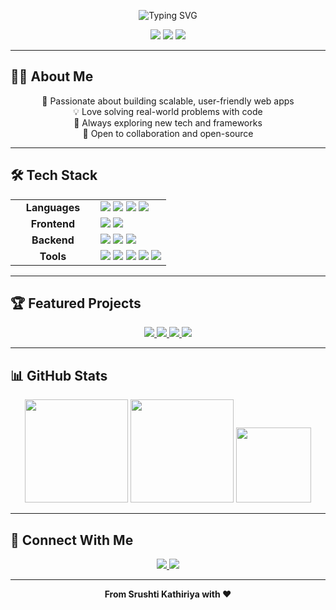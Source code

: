 <!-- Banner/Header -->
<p align="center">
  <img src="https://readme-typing-svg.demolab.com?font=Fira+Code&size=32&duration=2000&pause=1000&color=F7971E&center=true&vCenter=true&width=700&lines=Hi%2C+I'm+Srushti+Kathiriya!;Full+Stack+Developer;Welcome+to+my+GitHub+Profile!+%F0%9F%91%8B" alt="Typing SVG" />
</p>

<p align="center">
  <img src="https://img.shields.io/badge/Full%20Stack%20Developer-%2300C9A7.svg?&style=for-the-badge&logo=react&logoColor=white"/>
  <img src="https://img.shields.io/badge/Open%20Source%20Enthusiast-%23FF6B6B.svg?&style=for-the-badge&logo=github&logoColor=white"/>
  <img src="https://img.shields.io/badge/Lifelong%20Learner-%23FFD93D.svg?&style=for-the-badge&logo=bookstack&logoColor=white"/>
</p>

---

## 🧑‍💻 About Me

<div align="center">

🌟 Passionate about building scalable, user-friendly web apps  
💡 Love solving real-world problems with code  
🚀 Always exploring new tech and frameworks  
🤝 Open to collaboration and open-source

</div>

---

## 🛠️ Tech Stack

<div align="center">

<table>
  <tr>
    <td align="center" width="120"><b>Languages</b></td>
    <td>
      <img src="https://img.shields.io/badge/JavaScript-F7DF1E?style=for-the-badge&logo=javascript&logoColor=black"/>
      <img src="https://img.shields.io/badge/C%2FC++-00599C?style=for-the-badge&logo=c%2B%2B&logoColor=white"/>
      <img src="https://img.shields.io/badge/HTML5-E34F26?style=for-the-badge&logo=html5&logoColor=white"/>
      <img src="https://img.shields.io/badge/CSS3-1572B6?style=for-the-badge&logo=css3&logoColor=white"/>
    </td>
  </tr>
  <tr>
    <td align="center"><b>Frontend</b></td>
    <td>
      <img src="https://img.shields.io/badge/React-20232A?style=for-the-badge&logo=react&logoColor=61DAFB"/>
      <img src="https://img.shields.io/badge/Tailwind_CSS-38B2AC?style=for-the-badge&logo=tailwind-css&logoColor=white"/>
    </td>
  </tr>
  <tr>
    <td align="center"><b>Backend</b></td>
    <td>
      <img src="https://img.shields.io/badge/Node.js-339933?style=for-the-badge&logo=nodedotjs&logoColor=white"/>
      <img src="https://img.shields.io/badge/Express.js-000000?style=for-the-badge&logo=express&logoColor=white"/>
      <img src="https://img.shields.io/badge/MongoDB-4EA94B?style=for-the-badge&logo=mongodb&logoColor=white"/>
    </td>
  </tr>
  <tr>
    <td align="center"><b>Tools</b></td>
    <td>
      <img src="https://img.shields.io/badge/Git-F05032?style=for-the-badge&logo=git&logoColor=white"/>
      <img src="https://img.shields.io/badge/GitHub-181717?style=for-the-badge&logo=github&logoColor=white"/>
      <img src="https://img.shields.io/badge/VS%20Code-007ACC?style=for-the-badge&logo=visual-studio-code&logoColor=white"/>
      <img src="https://img.shields.io/badge/Webpack-8DD6F9?style=for-the-badge&logo=webpack&logoColor=black"/>
      <img src="https://img.shields.io/badge/Docker-2496ED?style=for-the-badge&logo=docker&logoColor=white"/>
    </td>
  </tr>
</table>

</div>

---

## 🏆 Featured Projects

<div align="center">

<a href="https://github.com/srushtikathiriya/C_Language">
  <img src="https://github-readme-stats.vercel.app/api/pin/?username=srushtikathiriya&repo=C_Language&theme=radical" />
</a>
<a href="https://github.com/srushtikathiriya/kathiriyasrushti-react-js">
  <img src="https://github-readme-stats.vercel.app/api/pin/?username=srushtikathiriya&repo=kathiriyasrushti-react-js&theme=radical" />
</a>
<a href="https://github.com/srushtikathiriya/javascript">
  <img src="https://github-readme-stats.vercel.app/api/pin/?username=srushtikathiriya&repo=javascript&theme=radical" />
</a>
<a href="https://github.com/srushtikathiriya/Leetcode">
  <img src="https://github-readme-stats.vercel.app/api/pin/?username=srushtikathiriya&repo=Leetcode&theme=radical" />
</a>

</div>

---

## 📊 GitHub Stats

<div align="center">

<img src="https://github-readme-stats.vercel.app/api?username=srushtikathiriya&show_icons=true&theme=radical" height="165"/>
<img src="https://github-readme-streak-stats.herokuapp.com/?user=srushtikathiriya&theme=radical" height="165"/>
<img src="https://github-readme-stats.vercel.app/api/top-langs/?username=srushtikathiriya&layout=compact&theme=radical" height="120"/>

</div>

---

## 🤝 Connect With Me

<div align="center">

<a href="srushtikathiriya2003@gmail.com">
  <img src="https://img.shields.io/badge/Gmail-D14836?style=for-the-badge&logo=gmail&logoColor=white"/>
</a>
<a href="https://www.linkedin.com/in/srushti-kathiriya/">
  <img src="https://img.shields.io/badge/LinkedIn-0077B5?style=for-the-badge&logo=linkedin&logoColor=white"/>
</a>

</div>

---

<p align="center">
  <b>From Srushti Kathiriya with ❤️</b>
</p>

